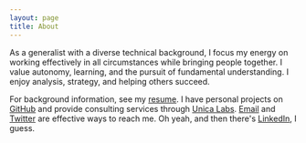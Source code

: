 ```yaml
---
layout: page
title: About
---
```


As a generalist with a diverse technical background, I focus my energy on working effectively in all circumstances while bringing people together. I value autonomy, learning, and the pursuit of fundamental understanding. I enjoy analysis, strategy, and helping others succeed.

For background information, see my [resume](/resume.html). I have personal projects on [GitHub](https://github.com/bemosior) and provide consulting services through [Unica Labs](http://unicalabs.com). [Email](mailto:bemosior+com@gmail.com) and [Twitter](https://twitter.com/BenjaminMosior) are effective ways to reach me. Oh yeah, and then there's [LinkedIn](https://www.linkedin.com/in/benjamin-mosior-82635249), I guess.